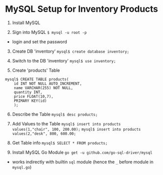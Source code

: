 # MySQL Setup for Inventory Products

1. Install MySQL

2. Sign into MySQL
`$ mysql -u root -p`
* login and set the password

3. Create DB 'inventory'
`mysql$ create database inventory;`

4. Switch to the DB 'inventory'
`mysql$ use inventory;`

5. Create 'products' Table
```
mysql$ CREATE TABLE products(
    id INT NOT NULL AUTO_INCREMENT,
    name VARCHAR(255) NOT NULL,
    quantity INT,
    price FLOAT(10,7),
    PRIMARY KEY(id)
    );
```

6. Describe the Table
`mysql$ desc products;`

7. Add Values to the Table
`mysql$ insert into products values(1,"chair", 100, 200.00);`
`mysql$ insert into products values(2,"desk", 800, 600.00;`

8. Get Table info
`mysql$ SELECT * FROM products;`

9. Install MySQL Go Module
`go get -u github.com/go-sql-driver/mysql`
* works indirectly with builtin `sql` module
(hence the `_` before module in `mysql.go`)
